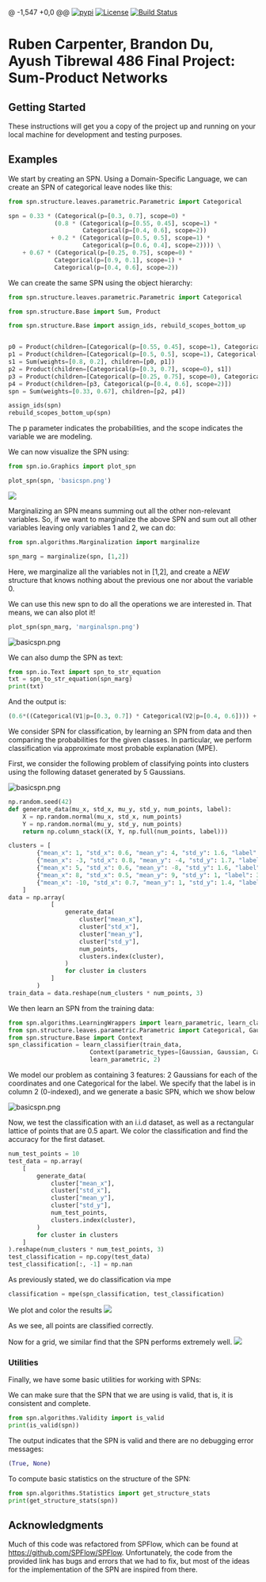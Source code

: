 @ -1,547 +0,0 @@
[![pypi](https://img.shields.io/pypi/v/spflow.svg)](https://pypi.org/project/spflow/)
[![License](https://img.shields.io/badge/License-Apache%202.0-blue.svg)](https://opensource.org/licenses/Apache-2.0)
[![Build Status](https://travis-ci.com/SPFlow/SPFlow.svg?branch=master)](https://travis-ci.com/SPFlow/SPFlow)


# Ruben Carpenter, Brandon Du, Ayush Tibrewal 486 Final Project: Sum-Product Networks


## Getting Started

These instructions will get you a copy of the project up and running on your local machine for development and testing purposes.

## Examples

We start by creating an SPN. Using a Domain-Specific Language, we can create an SPN of categorical
leave nodes like this:


```python
from spn.structure.leaves.parametric.Parametric import Categorical

spn = 0.33 * (Categorical(p=[0.3, 0.7], scope=0) *
             (0.8 * (Categorical(p=[0.55, 0.45], scope=1) *
                     Categorical(p=[0.4, 0.6], scope=2))
            + 0.2 * (Categorical(p=[0.5, 0.5], scope=1) *
                     Categorical(p=[0.6, 0.4], scope=2)))) \
    + 0.67 * (Categorical(p=[0.25, 0.75], scope=0) *
             Categorical(p=[0.9, 0.1], scope=1) *
             Categorical(p=[0.4, 0.6], scope=2))
```

We can create the same SPN using the object hierarchy:

```python
from spn.structure.leaves.parametric.Parametric import Categorical

from spn.structure.Base import Sum, Product

from spn.structure.Base import assign_ids, rebuild_scopes_bottom_up


p0 = Product(children=[Categorical(p=[0.55, 0.45], scope=1), Categorical(p=[0.4, 0.6], scope=2)])
p1 = Product(children=[Categorical(p=[0.5, 0.5], scope=1), Categorical(p=[0.6, 0.4], scope=2)])
s1 = Sum(weights=[0.8, 0.2], children=[p0, p1])
p2 = Product(children=[Categorical(p=[0.3, 0.7], scope=0), s1])
p3 = Product(children=[Categorical(p=[0.25, 0.75], scope=0), Categorical(p=[0.9, 0.1], scope=1)])
p4 = Product(children=[p3, Categorical(p=[0.4, 0.6], scope=2)])
spn = Sum(weights=[0.33, 0.67], children=[p2, p4])

assign_ids(spn)
rebuild_scopes_bottom_up(spn)
```

The p parameter indicates the probabilities, and the scope indicates the variable we are modeling.


We can now visualize the SPN using:

```python
from spn.io.Graphics import plot_spn

plot_spn(spn, 'basicspn.png')
```

![](https://github.com/BrandonDu/486_Final_Project/blob/main/src/basicspn.png)

Marginalizing an SPN means summing out all the other non-relevant variables.
So, if we want to marginalize the above SPN and sum out all other variables leaving only variables 1 and 2, we can do:

```python
from spn.algorithms.Marginalization import marginalize

spn_marg = marginalize(spn, [1,2])
```
Here, we marginalize all the variables not in [1,2], and create a *NEW* structure that knows nothing about the previous one
nor about the variable 0.

We can use this new spn to do all the operations we are interested in. That means, we can also plot it!
```python
plot_spn(spn_marg, 'marginalspn.png')
```
![basicspn.png](https://github.com/SPFlow/SPFlow/blob/master/Documentation/marginalspn.png)

We can also dump the SPN as text:
```python
from spn.io.Text import spn_to_str_equation
txt = spn_to_str_equation(spn_marg)
print(txt)
```
And the output is:
```python
(0.6*((Categorical(V1|p=[0.3, 0.7]) * Categorical(V2|p=[0.4, 0.6]))) + 0.12000000000000002*((Categorical(V1|p=[0.3, 0.7]) * Categorical(V2|p=[0.4, 0.6]))) + 0.27999999999999997*((Categorical(V1|p=[0.5, 0.5]) * Categorical(V2|p=[0.6, 0.4]))))
```

We consider SPN for classification, by learning an SPN from data and then comparing the probabilities for the given classes. In particular, we perform classification via approximate most probable explanation (MPE). 

First, we consider the following problem of classifying points into clusters using the following dataset generated by 5 Gaussians.

![basicspn.png](https://github.com/BrandonDu/486_Final_Project/blob/main/src/Gaussian_Clusters_1.png)


```python
np.random.seed(42)
def generate_data(mu_x, std_x, mu_y, std_y, num_points, label):
    X = np.random.normal(mu_x, std_x, num_points)
    Y = np.random.normal(mu_y, std_y, num_points)
    return np.column_stack((X, Y, np.full(num_points, label)))

clusters = [
        {"mean_x": 1, "std_x": 0.6, "mean_y": 4, "std_y": 1.6, "label": 0},  # Cluster 0
        {"mean_x": -3, "std_x": 0.8, "mean_y": -4, "std_y": 1.7, "label": 1},  # Cluster 1
        {"mean_x": 5, "std_x": 0.6, "mean_y": -8, "std_y": 1.6, "label": 2},  # Cluster 2
        {"mean_x": 8, "std_x": 0.5, "mean_y": 9, "std_y": 1, "label": 3},  # Cluster 3
        {"mean_x": -10, "std_x": 0.7, "mean_y": 1, "std_y": 1.4, "label": 4},  # Cluster 4
    ]
data = np.array(
            [
                generate_data(
                    cluster["mean_x"],
                    cluster["std_x"],
                    cluster["mean_y"],
                    cluster["std_y"],
                    num_points,
                    clusters.index(cluster),
                )
                for cluster in clusters
            ]
        )
train_data = data.reshape(num_clusters * num_points, 3)
```

We then learn an SPN from the training data:

```python
from spn.algorithms.LearningWrappers import learn_parametric, learn_classifier
from spn.structure.leaves.parametric.Parametric import Categorical, Gaussian
from spn.structure.Base import Context
spn_classification = learn_classifier(train_data,
                       Context(parametric_types=[Gaussian, Gaussian, Categorical]).add_domains(train_data),
                       learn_parametric, 2)
```
We model our problem as containing 3 features: 2 Gaussians for each of the coordinates and one Categorical for the label. 
We specify that the label is in column 2 (0-indexed), and we generate a basic SPN, which we show below

![basicspn.png](https://github.com/BrandonDu/486_Final_Project/blob/main/src/Example%201%20SPN.png)

Now, we test the classification with an i.i.d dataset, as well as a rectangular lattice of points that are 0.5 apart. We color the classification and find the accuracy for the first dataset.

```python
num_test_points = 10
test_data = np.array(
    [
        generate_data(
            cluster["mean_x"],
            cluster["std_x"],
            cluster["mean_y"],
            cluster["std_y"],
            num_test_points,
            clusters.index(cluster),
        )
        for cluster in clusters
    ]
).reshape(num_clusters * num_test_points, 3)
test_classification = np.copy(test_data)
test_classification[:, -1] = np.nan
```

As previously stated, we do classification via mpe
```python
classification = mpe(spn_classification, test_classification)
```
We plot and color the results
![](https://github.com/BrandonDu/486_Final_Project/blob/main/src/Classification.png)

As we see, all points are classified correctly. 

Now for a grid, we similar find that the SPN performs extremely well.
![](https://github.com/BrandonDu/486_Final_Project/blob/main/src/Grid%20Classification%20Example%201.png)

### Utilities

Finally, we have some basic utilities for working with SPNs:

We can make sure that the SPN that we are using is valid, that is, it is consistent and complete.
```python
from spn.algorithms.Validity import is_valid
print(is_valid(spn))
```
The output indicates that the SPN is valid and there are no debugging error messages:
```python
(True, None)
```

To compute basic statistics on the structure of the SPN:
```python
from spn.algorithms.Statistics import get_structure_stats
print(get_structure_stats(spn))
```


## Acknowledgments
Much of this code was refactored from SPFlow, which can be found at https://github.com/SPFlow/SPFlow. Unfortunately, the code from the provided link has bugs and errors that we had to fix, but most of the ideas for the implementation of the SPN are inspired from there. 
